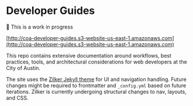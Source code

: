 # Developer Guides

:construction: This is a work in progress

[http://coa-developer-guides.s3-website-us-east-1.amazonaws.com](http://coa-developer-guides.s3-website-us-east-1.amazonaws.com)

This repo contains extensive documentation around workflows, best practices, tools, and architectural considerations for web developers at the City of Austin.

The site uses the [Zilker Jekyll theme](https://github.com/cityofaustin/zilker-theme) for UI and navigation handling. Future changes might be required to frontmatter and `_config.yml` based on future iterations. Zilker is currently undergoing structural changes to nav, layouts, and CSS.

